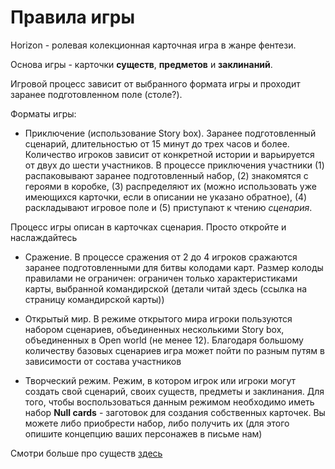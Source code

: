 # Правила игры

Horizon - ролевая колекционная карточная игра в жанре фентези. 

Основа игры - карточки **существ**, **предметов** и **заклинаний**. 

Игровой процесс зависит от выбранного формата игры и проходит заранее подготовленном поле (столе?).  

Форматы игры: 

- Приключение (использование Story box). Заранее подготовленный сценарий, длительностью от 15 минут до трех часов и более. Количество игроков зависит от конкретной истории и варьируется от двух до шести участников. В процессе приключения участники (1) распаковывают заранее подготовленный набор, (2) знакомятся с героями в коробке, (3) распределяют их (можно использовать уже имеющихся карточки, если в описании не указано обратное), (4) раскладывают игровое поле и (5) приступают к чтению _сценария_. 

Процесс игры описан в карточках сценария. Просто откройте и наслаждайтесь

- Сражение. В процессе сражения от 2 до 4 игроков сражаются заранее подготовленными для битвы колодами карт. Размер колоды правилами не ограничен: ограничен только характеристиками карты, выбранной командирской (детали читай здесь (ссылка на страницу командирской карты))

- Открытый мир. В режиме открытого мира игроки пользуются набором сценариев, объединенных несколькими Story box, объединенных в Open world (не менее 12). Благодаря большому количеству базовых сценариев игра может пойти по разным путям в зависимости от состава участников  

- Творческий режим. Режим, в котором игрок или игроки могут создать свой сценарий, своих существ, предметы и заклинания. Для того, чтобы воспользоваться данным режимом необходимо иметь набор **Null cards** - заготовок для создания собственных карточек. Вы можете либо приобрести набор, либо получить их (для этого опишите концепцию ваших персонажев в письме нам)   

Смотри больше про существ [здесь](https://github.com/InsidetheHorizon/start/blob/main/%D1%81%D1%83%D1%89%D0%B5%D1%81%D1%82%D0%B2%D0%B0.md)
